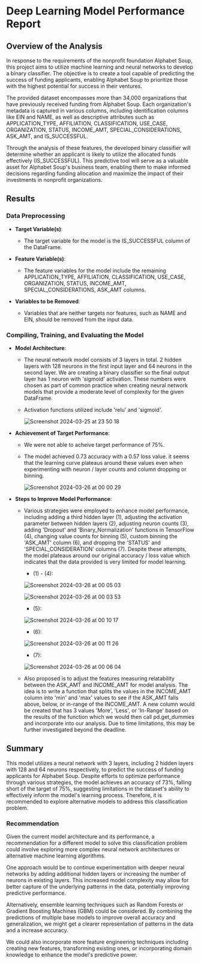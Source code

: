 # Deep Learning Model Performance Report

## Overview of the Analysis

In response to the requirements of the nonprofit foundation Alphabet Soup, this project aims to utilize machine learning and neural networks to develop a binary classifier. The objective is to create a tool capable of predicting the success of funding applicants, enabling Alphabet Soup to prioritize those with the highest potential for success in their ventures.

The provided dataset encompasses more than 34,000 organizations that have previously received funding from Alphabet Soup. Each organization's metadata is captured in various columns, including identification columns like EIN and NAME, as well as descriptive attributes such as APPLICATION_TYPE, AFFILIATION, CLASSIFICATION, USE_CASE, ORGANIZATION, STATUS, INCOME_AMT, SPECIAL_CONSIDERATIONS, ASK_AMT, and IS_SUCCESSFUL.

Through the analysis of these features, the developed binary classifier will determine whether an applicant is likely to utilize the allocated funds effectively (IS_SUCCESSFUL). This predictive tool will serve as a valuable asset for Alphabet Soup's business team, enabling them to make informed decisions regarding funding allocation and maximize the impact of their investments in nonprofit organizations.

## Results

### Data Preprocessing

- **Target Variable(s)**:
  - The target variable for the model is the IS_SUCCESSFUL column of the DataFrame.

- **Feature Variable(s)**:
  - The feature variables for the model include the remaining APPLICATION_TYPE, AFFILIATION, CLASSIFICATION, USE_CASE, ORGANIZATION, STATUS, INCOME_AMT, SPECIAL_CONSIDERATIONS, ASK_AMT columns.

- **Variables to be Removed**:
  - Variables that are neither targets nor features, such as NAME and EIN, should be removed from the input data.

### Compiling, Training, and Evaluating the Model

- **Model Architecture**:
  - The neural network model consists of 3 layers in total. 2 hidden layers with 128 neurons in the first input layer and 64 neurons in the second layer. We are creating a binary classifier so the final output layer has 1 neuron with 'sigmoid' activation. These numbers were chosen as part of common practice when creating neural network models that provide a moderate level of complexity for the given DataFrame. 
  - Activation functions utilized include 'relu' and 'sigmoid'.

    ![Screenshot 2024-03-25 at 23 50 18](https://github.com/imnana18/deep-learning-challenge/assets/147445115/9b04e4e0-a7cf-40db-92da-9e92384d9d9f)

- **Achievement of Target Performance**:
  - We were not able to acheive target performance of 75%. 
  - The model achieved 0.73 accuracy with a 0.57 loss value. it seems that the learning curve plateaus around these values even when experimenting with neuron / layer counts and column dropping or binning.

    ![Screenshot 2024-03-26 at 00 00 29](https://github.com/imnana18/deep-learning-challenge/assets/147445115/671c5a2e-6bef-4a17-a72b-7b849d785ba0)

- **Steps to Improve Model Performance**:
  - Various strategies were employed to enhance model performance, including adding a third hidden layer (1), adjusting the activation parameter between hidden layers (2), adjusting neuron counts (3), adding 'Dropout' and 'Binary_Normalization' functions in TensorFlow (4), changing value counts for binning (5), custom binning the 'ASK_AMT' column (6), and dropping the 'STATUS' and 'SPECIAL_CONSIDERATION' columns (7). Despite these attempts, the model plateaus around our original accuracy / loss value which indicates that the data provided is very limited for model learning.
      - (1) - (4):
        
    ![Screenshot 2024-03-26 at 00 05 03](https://github.com/imnana18/deep-learning-challenge/assets/147445115/398e22e7-8fa5-49e8-809c-34a1e51d8540)

    ![Screenshot 2024-03-26 at 00 03 53](https://github.com/imnana18/deep-learning-challenge/assets/147445115/cb8ee41f-c1f6-4d51-92c0-98d216898e1e)

      - (5):

     ![Screenshot 2024-03-26 at 00 10 17](https://github.com/imnana18/deep-learning-challenge/assets/147445115/a3700594-9ffa-48c1-b787-fff75d806fd0)

      - (6):
    
    ![Screenshot 2024-03-26 at 00 11 26](https://github.com/imnana18/deep-learning-challenge/assets/147445115/932a4889-c210-4bf3-9f95-60132817b7a8)

      - (7):
    
    ![Screenshot 2024-03-26 at 00 06 04](https://github.com/imnana18/deep-learning-challenge/assets/147445115/de6acd02-121d-45b6-92c8-31b0fc91ac2a)


  - Also proposed is to adjust the features measuring relatability between the ASK_AMT and INCOME_AMT for model analysis. The idea is to write a function that splits the values in the INCOME_AMT column into 'min' and 'max' values to see if the ASK_AMT falls above, below, or in-range of the INCOME_AMT. A new column would be created that has 3 values 'More', 'Less', or 'In-Range' based on the results of the function which we would then call pd.get_dummies and incorporate into our analysis. Due to time limitations, this may be further investigated beyond the deadline.

    
## Summary

This model utilizes a neural network with 3 layers, including 2 hidden layers with 128 and 64 neurons respectively, to predict the success of funding applicants for Alphabet Soup. Despite efforts to optimize performance through various strategies, the model achieves an accuracy of 73%, falling short of the target of 75%, suggesting limitations in the dataset's ability to effectively inform the model's learning process. Therefore, it is recommended to explore alternative models to address this classification problem.

### Recommendation

Given the current model architecture and its performance, a recommendation for a different model to solve this classification problem could involve exploring more complex neural network architectures or alternative machine learning algorithms.

One approach would be to continue experimentation with deeper neural networks by adding additional hidden layers or increasing the number of neurons in existing layers. This increased model complexity may allow for better capture of the underlying patterns in the data, potentially improving predictive performance.

Alternatively, ensemble learning techniques such as Random Forests or Gradient Boosting Machines (GBM) could be considered. By combining the predictions of multiple base models to improve overall accuracy and generalization, we might get a clearer representation of patterns in the data and a increase accuracy.

We could also incorporate more feature engineering techniques including creating new features, transforming existing ones, or incorporating domain knowledge to enhance the model's predictive power.
